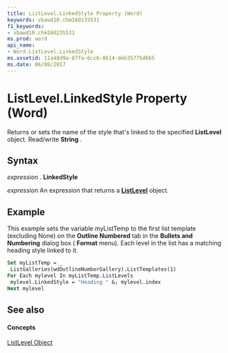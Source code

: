 ```yaml
---
title: ListLevel.LinkedStyle Property (Word)
keywords: vbawd10.chm160235531
f1_keywords:
- vbawd10.chm160235531
ms.prod: word
api_name:
- Word.ListLevel.LinkedStyle
ms.assetid: 11a48d9a-87fa-6cc6-8614-deb35775d6b5
ms.date: 06/08/2017
---
```



# ListLevel.LinkedStyle Property (Word)

Returns or sets the name of the style that's linked to the specified **ListLevel** object. Read/write **String** .


## Syntax

 _expression_ . **LinkedStyle**

 _expression_ An expression that returns a **[ListLevel](listlevel-object-word.md)** object.


## Example

This example sets the variable myListTemp to the first list template (excluding None) on the **Outline Numbered** tab in the **Bullets and Numbering** dialog box ( **Format** menu). Each level in the list has a matching heading style linked to it.


```vb
Set myListTemp = _ 
 ListGalleries(wdOutlineNumberGallery).ListTemplates(1) 
For Each mylevel In myListTemp.ListLevels 
 mylevel.LinkedStyle = "Heading " &; mylevel.index 
Next mylevel
```


## See also


#### Concepts


[ListLevel Object](listlevel-object-word.md)

